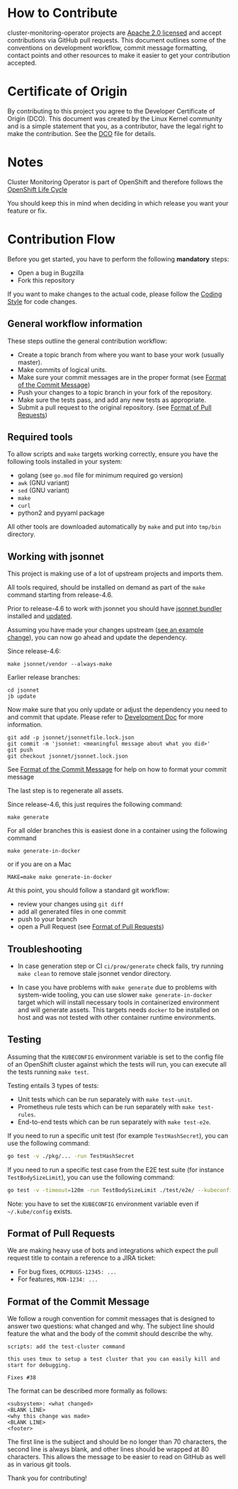 # How to Contribute

cluster-monitoring-operator projects are [Apache 2.0 licensed](LICENSE) and accept contributions via GitHub pull requests.
This document outlines some of the conventions on development workflow, commit message formatting, contact points and other resources to make it easier to get your contribution accepted.

# Certificate of Origin

By contributing to this project you agree to the Developer Certificate of Origin (DCO).
This document was created by the Linux Kernel community and is a simple statement that you, as a contributor, have the legal right to make the contribution. See the [DCO](DCO) file for details.

# Notes
Cluster Monitoring Operator is part of OpenShift and therefore follows the [OpenShift Life Cycle](https://access.redhat.com/support/policy/updates/openshift)

You should keep this in mind when deciding in which release you want your feature or fix.

# Contribution Flow
Before you get started, you have to perform the following **mandatory** steps:
* Open a bug in Bugzilla
* Fork this repository

If you want to make changes to the actual code, please follow the [Coding Style](#coding-style) for code changes.

## General workflow information
These steps outline the general contribution workflow:

* Create a topic branch from where you want to base your work (usually master).
* Make commits of logical units.
* Make sure your commit messages are in the proper format (see [Format of the Commit Message](#format-of-the-commit-message))
* Push your changes to a topic branch in your fork of the repository.
* Make sure the tests pass, and add any new tests as appropriate.
* Submit a pull request to the original repository. (see [Format of Pull Requests](#format-of-pull-requests))

## Required tools
To allow scripts and `make` targets working correctly, ensure you have the following tools installed in your system:

* golang (see `go.mod` file for minimum required go version)
* `awk` (GNU variant)
* `sed` (GNU variant)
* `make`
* `curl`
* python2 and pyyaml package

All other tools are downloaded automatically by `make` and put into `tmp/bin` directory.

## Working with jsonnet
This project is making use of a lot of upstream projects and imports them.

All tools required, should be installed on demand as part of the `make` command starting from release-4.6.

Prior to release-4.6 to work with jsonnet you should have [jsonnet bundler](https://github.com/jsonnet-bundler/jsonnet-bundler) installed and [updated](https://github.com/coreos/kube-prometheus#update-jb).

Assuming you have made your changes upstream ([see an example change](https://github.com/kubernetes-monitoring/kubernetes-mixin/pull/466/files)),
you can now go ahead and update the dependency.

Since release-4.6:

```
make jsonnet/vendor --always-make
```

Earlier release branches:
```
cd jsonnet
jb update
```

Now make sure that you only update or adjust the dependency you need to and commit that update.
Please refer to [Development Doc](Documentation/development.md) for more information.

```
git add -p jsonnet/jsonnetfile.lock.json
git commit -m 'jsonnet: <meaningful message about what you did>'
git push
git checkout jsonnet/jsonnet.lock.json
```
See [Format of the Commit Message](#format-of-the-commit-message) for help on how to format your commit message


The last step is to regenerate all assets.

Since release-4.6, this just requires the following command:

```
make generate
```

For all older branches this is easiest done in a container using the following command

```
make generate-in-docker
```
or if you are on a Mac

```
MAKE=make make generate-in-docker
```

At this point, you should follow a standard git workflow:

* review your changes using `git diff`
* add all generated files in one commit
* push to your branch
* open a Pull Request (see [Format of Pull Requests](#format-of-pull-requests))

## Troubleshooting

- In case generation step or CI `ci/prow/generate` check fails, try running `make clean` to remove stale jsonnet vendor directory.

- In case you have problems with `make generate` due to problems with system-wide tooling, you can use slower
`make generate-in-docker` target which will install necessary tools in containerized environment and will generate assets.
This targets needs `docker` to be installed on host and was not tested with other container runtime environments.

## Testing

Assuming that the `KUBECONFIG` environment variable is set to the config file of an OpenShift cluster against which the tests will run, you can execute all the tests running `make test`.

Testing entails 3 types of tests:
- Unit tests which can be run separately with `make test-unit`.
- Prometheus rule tests which can be run separately with `make test-rules`.
- End-to-end tests which can be run separately with `make test-e2e`.

If you need to run a specific unit test (for example `TestHashSecret`), you can use the following command:

```bash
go test -v ./pkg/... -run TestHashSecret
```

If you need to run a specific test case from the E2E test suite (for instance `TestBodySizeLimit`), you can use the following command:

```bash
go test -v -timeout=120m -run TestBodySizeLimit ./test/e2e/ --kubeconfig $KUBECONFIG
```
Note: you have to set the `KUBECONFIG` environment variable even if `~/.kube/config` exists.

## Format of Pull Requests

We are making heavy use of bots and integrations which expect the pull request title to contain a reference to a JIRA ticket:

* For bug fixes, `OCPBUGS-12345: ...`
* For features, `MON-1234: ...`

## Format of the Commit Message

We follow a rough convention for commit messages that is designed to answer two
questions: what changed and why. The subject line should feature the what and
the body of the commit should describe the why.

```
scripts: add the test-cluster command

this uses tmux to setup a test cluster that you can easily kill and
start for debugging.

Fixes #38
```

The format can be described more formally as follows:

```
<subsystem>: <what changed>
<BLANK LINE>
<why this change was made>
<BLANK LINE>
<footer>
```

The first line is the subject and should be no longer than 70 characters, the
second line is always blank, and other lines should be wrapped at 80 characters.
This allows the message to be easier to read on GitHub as well as in various
git tools.

Thank you for contributing!
